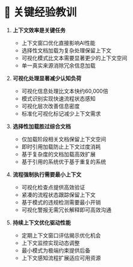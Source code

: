# 📝 关键经验教训

1. **上下文效率是关键任务**
   - 上下文窗口优化直接影响AI性能
   - 选择性文档加载为复杂处理保留上下文
   - 可视化模式比文本需要显著更少的上下文空间
   - 单一真实来源消除冗余信息加载

2. **可视化处理显著减少认知负荷**
   - 可视化信息处理比文本快约60,000倍
   - 模式识别实现快速流程状态感知
   - 可视化层次改善信息密度
   - 标准化可视化标记减少上下文需求

3. **选择性加载胜过综合文档**
   - 仅加载阶段相关文档保留上下文空间
   - 即时引用加载防止上下文过度消耗
   - 基于复杂度的文档加载高效扩展
   - 基于引用的系统优于基于重复的系统

4. **流程强制执行需要最小上下文**
   - 可视化检查点提供高效验证
   - 紧凑的流程状态跟踪保留上下文
   - 基于模式的违规检测需要最小开销
   - 可视化警报无需冗长解释即可高效沟通

5. **持续上下文优化驱动性能**
   - 定期上下文窗口评估揭示优化机会
   - 上下文监控实现动态调整
   - 最小模式为极端约束提供后备
   - 上下文感知流程扩展适应可用资源 